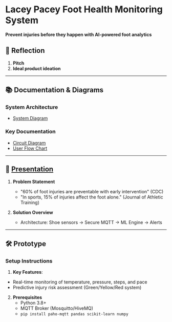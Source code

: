 # Lacey Pacey Foot Health Monitoring System  
**Prevent injuries before they happen with AI-powered foot analytics**  


## 📄 Reflection  

1. **Pitch**
2. **Ideal product ideation** 
  
---
## 📚 Documentation & Diagrams

### System Architecture
- [System Diagram](https://github.com/thisisthi3nvo/LaceyPaceyFinal/blob/d5b3953911a3703159d8d1cece8cc5144a23e568/LP_Sys_diagram.png)

### Key Documentation
- [Circuit Diagram](https://github.com/thisisthi3nvo/LaceyPaceyFinal/blob/d5b3953911a3703159d8d1cece8cc5144a23e568/Screenshot%202025-04-21%20214055.png)
- [User Flow Chart](https://github.com/thisisthi3nvo/LaceyPaceyFinal/blob/afb4ef75e35c8548e4e96df0839e8174804f4c1e/Screenshot%202025-04-21%20235955.png)  
---
## 🎥   [Presentation](https://github.com/thisisthi3nvo/LaceyPaceyFinal/blob/326721ec97b41b62260d44525680f08466d144d5/Final%20-%20Lacey%20Pacey%20Tracking%20Foot%20Health%20and%20Preventing%20Injuries.pdf)

1. **Problem Statement**  
   - "60% of foot injuries are preventable with early intervention" (CDC)
   -  "In sports, 15% of injuries affect the foot alone." (Journal of Athletic Training) 

2. **Solution Overview**  
   - Architecture: Shoe sensors → Secure MQTT → ML Engine → Alerts  
  
---

## 🛠 Prototype  
### **Setup Instructions**  
1. **Key Features**:
- Real-time monitoring of temperature, pressure, steps, and pace
- Predictive injury risk assessment (Green/Yellow/Red system)
2. **Prerequisites**  
   - Python 3.8+  
   - MQTT Broker (Mosquitto/HiveMQ)  
   - `pip install paho-mqtt pandas scikit-learn numpy`  

